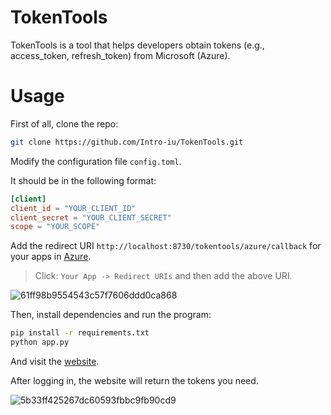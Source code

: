 # TokenTools
TokenTools is a tool that helps developers obtain tokens (e.g., access_token, refresh_token) from Microsoft (Azure).

# Usage
First of all, clone the repo:
```bash
git clone https://github.com/Intro-iu/TokenTools.git
```

Modify the configuration file `config.toml`. 

It should be in the following format:

```toml
[client]
client_id = "YOUR_CLIENT_ID"
client_secret = "YOUR_CLIENT_SECRET"
scope = "YOUR_SCOPE"
```

Add the redirect URI `http://localhost:8730/tokentools/azure/callback` for your apps in [Azure](https://portal.azure.com/#view/Microsoft_AAD_RegisteredApps/ApplicationsListBlade).
> Click: `Your App -> Redirect URIs` and then add the above URI.

![61ff98b9554543c57f7606ddd0ca868](https://github.com/user-attachments/assets/a23c2edb-8e4a-4f1e-b578-3100d0270bd3)

Then, install dependencies and run the program:
```bash
pip install -r requirements.txt
python app.py
```

And visit the [website](http://localhost:8730/tokentools/azure).

After logging in, the website will return the tokens you need.

![5b33ff425267dc60593fbbc9fb90cd9](https://github.com/user-attachments/assets/c5a8096e-81e2-47fd-af41-0f1d49da30d2)
